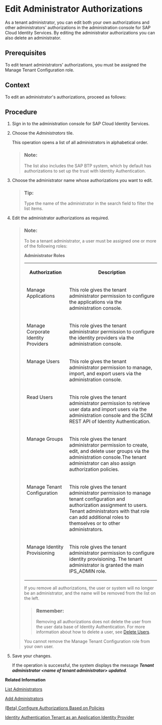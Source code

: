 <!-- loio86ee37423f8945a1898faff1e6308756 -->

# Edit Administrator Authorizations

As a tenant administrator, you can edit both your own authorizations and other administrators' authorizations in the administration console for SAP Cloud Identity Services. By editing the administrator authorizations you can also delete an administrator.



## Prerequisites

To edit tenant administrators' authorizations, you must be assigned the Manage Tenant Configuration role.



## Context

To edit an administrator's authorizations, proceed as follows:



## Procedure

1.  Sign in to the administration console for SAP Cloud Identity Services.

2.  Choose the *Administrators* tile.

    This operation opens a list of all administrators in alphabetical order.

    > ### Note:  
    > The list also includes the SAP BTP system, which by default has authorizations to set up the trust with Identity Authentication.

3.  Choose the administrator name whose authorizations you want to edit.

    > ### Tip:  
    > Type the name of the administrator in the search field to filter the list items.

4.  Edit the administrator authorizations as required.

    > ### Note:  
    > To be a tenant administrator, a user must be assigned one or more of the following roles:
    > 
    > **Administrator Roles**
    > 
    > 
    > <table>
    > <tr>
    > <th valign="top">
    > 
    > Authorization
    > 
    > 
    > 
    > </th>
    > <th valign="top">
    > 
    > Description
    > 
    > 
    > 
    > </th>
    > </tr>
    > <tr>
    > <td valign="top">
    > 
    > Manage Applications
    > 
    > 
    > 
    > </td>
    > <td valign="top">
    > 
    > This role gives the tenant administrator permission to configure the applications via the administration console.
    > 
    > 
    > 
    > </td>
    > </tr>
    > <tr>
    > <td valign="top">
    > 
    > Manage Corporate Identity Providers
    > 
    > 
    > 
    > </td>
    > <td valign="top">
    > 
    > This role gives the tenant administrator permission to configure the identity providers via the administration console.
    > 
    > 
    > 
    > </td>
    > </tr>
    > <tr>
    > <td valign="top">
    > 
    > Manage Users
    > 
    > 
    > 
    > </td>
    > <td valign="top">
    > 
    > This role gives the tenant administrator permission to manage, import, and export users via the administration console.
    > 
    > 
    > 
    > </td>
    > </tr>
    > <tr>
    > <td valign="top">
    > 
    > Read Users
    > 
    > 
    > 
    > </td>
    > <td valign="top">
    > 
    > This role gives the tenant administrator permission to retrieve user data and import users via the administration console and the SCIM REST API of Identity Authentication.
    > 
    > 
    > 
    > </td>
    > </tr>
    > <tr>
    > <td valign="top">
    > 
    > Manage Groups
    > 
    > 
    > 
    > </td>
    > <td valign="top">
    > 
    > This role gives the tenant administrator permission to create, edit, and delete user groups via the administration console.The tenant administrator can also assign authorization policies.
    > 
    > 
    > 
    > </td>
    > </tr>
    > <tr>
    > <td valign="top">
    > 
    > Manage Tenant Configuration
    > 
    > 
    > 
    > </td>
    > <td valign="top">
    > 
    > This role gives the tenant administrator permission to manage tenant configuration and authorization assignment to users. Tenant administrators with that role can add additional roles to themselves or to other administrators.
    > 
    > 
    > 
    > </td>
    > </tr>
    > <tr>
    > <td valign="top">
    > 
    > Manage Identity Provisioning
    > 
    > 
    > 
    > </td>
    > <td valign="top">
    > 
    > This role gives the tenant administrator permission to configure identity provisioning. The tenant administrator is granted the main IPS\_ADMIN role.
    > 
    > 
    > 
    > </td>
    > </tr>
    > </table>
    > 
    > If you remove all authorizations, the user or system will no longer be an administrator, and the name will be removed from the list on the left.
    > 
    > > ### Remember:  
    > > Removing all authorizations does not delete the user from the user data base of Identity Authentication. For more information about how to delete a user, see [Delete Users](delete-users-bbfaf5f.md).
    > 
    > You cannot remove the Manage Tenant Configuration role from your own user.

5.  Save your changes.

    If the operation is successful, the system displays the message ***Tenant administrator <name of tenant administrator\> updated***.


**Related Information**  


[List Administrators](list-administrators-c79a5c6.md "As a tenant administrator, you can list the administrators and their authorizations in the administration console for SAP Cloud Identity Services.")

[Add Administrators](add-administrators-bbbdbdd.md#loiobbbdbdd3899942ce874f3aae9ba9e21d "As a tenant administrator, you can add new administrators in the administration console for SAP Cloud Identity Services.")

[\(Beta\) Configure Authorizations Based on Policies](beta-configure-authorizations-based-on-policies-08fea39.md "Configure a granular access control based on policies for the administrators of SAP Cloud Identity Services.")

[Identity Authentication Tenant as an Application Identity Provider](https://help.sap.com/viewer/65de2977205c403bbc107264b8eccf4b/Cloud/en-US/d3df5b457d0c43fca117da0dc14e2f0d.html)

